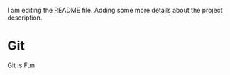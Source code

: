 I am editing the README file. Adding some more details about the project description.
# Git
Git is Fun
